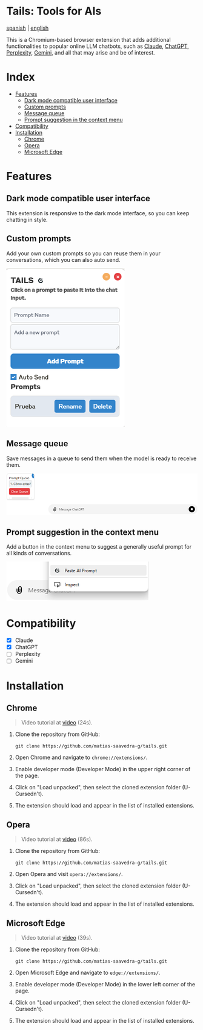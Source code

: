 # Tails: Tools for AIs <!-- omit in toc -->

[spanish](README.md) | [english](README.en.md)

This is a Chromium-based browser extension that adds additional functionalities to popular online LLM chatbots, such as [Claude](claude.ai), [ChatGPT](chat.com), [Perplexity](perplexity.ai), [Gemini](gemini.google.com), and all that may arise and be of interest.

# Index <!-- omit in toc -->

- [Features](#features)
  - [Dark mode compatible user interface](#dark-mode-compatible-user-interface)
  - [Custom prompts](#custom-prompts)
  - [Message queue](#message-queue)
  - [Prompt suggestion in the context menu](#prompt-suggestion-in-the-context-menu)
- [Compatibility](#compatibility)
- [Installation](#installation)
  - [Chrome](#chrome)
  - [Opera](#opera)
  - [Microsoft Edge](#microsoft-edge)

# Features

## Dark mode compatible user interface

This extension is responsive to the dark mode interface, so you can keep chatting in style.

## Custom prompts

Add your own custom prompts so you can reuse them in your conversations, which you can also auto send.

![UI Screenshot](assets/ui.png)

## Message queue

Save messages in a queue to send them when the model is ready to receive them.

![Queue Screenshot](assets/queue.png)

## Prompt suggestion in the context menu

Add a button in the context menu to suggest a generally useful prompt for all kinds of conversations.

![Context Menu Screenshot](assets/context-menu.png)

# Compatibility

- [X] Claude
- [X] ChatGPT
- [ ] Perplexity
- [ ] Gemini

# Installation

## Chrome

> Video tutorial at [video](https://www.youtube.com/watch?v=oswjtLwCUqg) (24s).

1. Clone the repository from GitHub:
   ```
   git clone https://github.com/matias-saavedra-g/tails.git
   ```

2. Open Chrome and navigate to `chrome://extensions/`.

3. Enable developer mode (Developer Mode) in the upper right corner of the page.

4. Click on "Load unpacked", then select the cloned extension folder (U-Cursedn't).

5. The extension should load and appear in the list of installed extensions.

## Opera

> Video tutorial at [video](https://www.youtube.com/watch?v=5X9wGp3kWwA) (86s).

1. Clone the repository from GitHub:
   ```
   git clone https://github.com/matias-saavedra-g/tails.git
   ```

2. Open Opera and visit `opera://extensions/`.

3. Click on "Load unpacked", then select the cloned extension folder (U-Cursedn't).

4. The extension should load and appear in the list of installed extensions.

## Microsoft Edge

> Video tutorial at [video](https://www.youtube.com/watch?v=ruMPPADElqU) (39s).

1. Clone the repository from GitHub:
   ```
   git clone https://github.com/matias-saavedra-g/tails.git
   ```

2. Open Microsoft Edge and navigate to `edge://extensions/`.

3. Enable developer mode (Developer Mode) in the lower left corner of the page.

4. Click on "Load unpacked", then select the cloned extension folder (U-Cursedn't).

5. The extension should load and appear in the list of installed extensions.